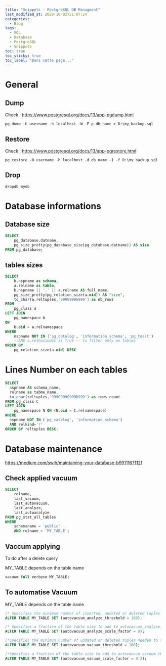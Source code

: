 ```yaml
---
title: "Snippets - PostgreSQL DB Managment"
last_modified_at: 2020-10-02T21:07:24
categories:
  - Blog
tags:
  - SQL
  - Database
  - PostgreSQL
  - Snippets
toc: true
toc_sticky: true
toc_label: "Dans cette page..."
---
```


# General

## Dump

Check : https://www.postgresql.org/docs/13/app-pgdump.html

```shell script
pg_dump -U username -h localhost -W -F p db_name > D:\my_backup.sql
```


## Restore

Check : https://www.postgresql.org/docs/13/app-pgrestore.html

```shell script
pg_restore -U username -h localhost -d db_name -1 -f D:\my_backup.sql
```

## Drop
```shell script
dropdb mydb
```


# Database informations

## Database size 
```sql
SELECT
    pg_database.datname,
    pg_size_pretty(pg_database_size(pg_database.datname)) AS size
FROM pg_database;
```

## tables sizes 

```sql
SELECT 
	b.nspname as schema,
	a.relname as table,
	b.nspname || '.' || a.relname AS full_name,
	pg_size_pretty(pg_relation_size(a.oid)) AS "size",
	to_char(a.reltuples,'999G999G999') as nb_rows
FROM 
	pg_class a
LEFT JOIN 
	pg_namespace b 
ON
	b.oid = a.relnamespace
WHERE 
	nspname NOT IN ('pg_catalog', 'information_schema', 'pg_toast')
	--AND a.relhasindex is True -- to filter only on tables
ORDER BY 
	pg_relation_size(a.oid) DESC
```

# Lines Number on each tables

```sql
SELECT 
  nspname AS schema_name,
  relname as tabme_name,
  to_char(reltuples,'999G999G999D999') as rows_count
FROM pg_class C
LEFT JOIN 
    pg_namespace N ON (N.oid = C.relnamespace)
WHERE 
  nspname NOT IN ('pg_catalog', 'information_schema')
  AND relkind='r' 
ORDER BY reltuples DESC;
```

# Database maintenance

https://medium.com/swlh/maintaining-your-database-b9911167112f

## Check applied vacuum
```sql
SELECT 
    relname,
    last_vacuum,
    last_autovacuum,
    last_analyze,
    last_autoanalyze
FROM pg_stat_all_tables
WHERE 
    schemaname = 'public' 
    AND relname = 'MY_TABLE';
```

## Vaccum applying

To do after a delete query

MY_TABLE depends on the table name

```sql
vacuum full verbose MY_TABLE;
```

## To automatise Vacuum

MY_TABLE depends on the table name

```sql
/* Specifies the minimum number of inserted, updated or deleted tuples needed to trigger an ANALYZE in any one table. */
ALTER TABLE MY_TABLE SET (autovacuum_analyze_threshold = 100);

/* Specifies a fraction of the table size to add to autovacuum_analyze_threshold when deciding whether to trigger an ANALYZE. The default is 0.1 (10% of table size).  */ 
ALTER TABLE MY_TABLE SET (autovacuum_analyze_scale_factor = 0);

/*Specifies the minimum number of updated or deleted tuples needed to trigger a VACUUM in any one table. The default is 50 tuples. */
ALTER TABLE MY_TABLE SET (autovacuum_vacuum_threshold = 100);

/*Specifies a fraction of the table size to add to autovacuum_vacuum_threshold when deciding whether to trigger a VACUUM. The default is 0.2 (20% of table size). */
ALTER TABLE MY_TABLE SET (autovacuum_vacuum_scale_factor = 0.2);
```
